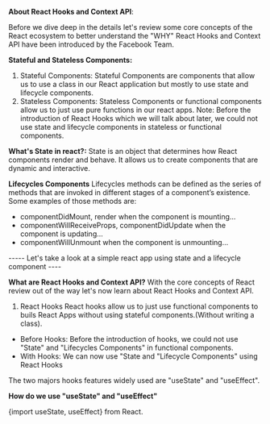 **About React Hooks and Context API**:

Before we dive deep in the details let's review some core concepts of the React ecosystem to better understand the "WHY" React Hooks and Context API have been introduced by the Facebook Team.

**Stateful and Stateless Components:**

1.  Stateful Components:
    Stateful Components are components that allow us to use a class in our React application but mostly to use state and lifecycle components.
2.  Stateless Components:
    Stateless Components or functional components allow us to just use pure functions in our react apps.
    Note: Before the introduction of React Hooks which we will talk about later, we could not use state and lifecycle components in stateless or functional components.

**What's State in react?:**
State is an object that determines how React components render and behave. It allows us to create components that are dynamic and interactive.

**Lifecycles Components**
Lifecycles methods can be defined as the series of methods that are invoked in different stages of a component’s existence. Some examples of those methods are:

- componentDidMount, render when the component is mounting...
- componentWillReceiveProps, componentDidUpdate when the component is updating...
- componentWillUnmount when the component is unmounting...

----- Let's take a look at a simple react app using state and a lifecycle component ----

**What are React Hooks and Context API?**
With the core concepts of React review out of the way let's now learn about React Hooks and Context API.

1.  React Hooks
    React hooks allow us to just use functional components to buils React Apps without using stateful components.(Without writing a class).

- Before Hooks:
  Before the introduction of hooks, we could not use "State" and "Lifecycles Components" in functional components.
- With Hooks:
  We can now use "State and "Lifecycle Components" using React Hooks

The two majors hooks features widely used are "useState" and "useEffect".

**How do we use "useState" and "useEffect"**

{import useState, useEffect} from React.
